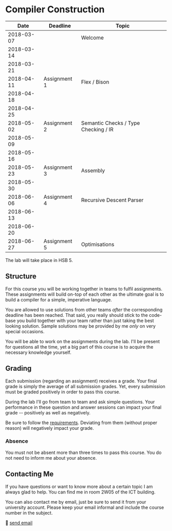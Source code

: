# Compiler Construction

|    Date    |   Deadline   |                Topic                 |
| ---------- | ------------ | ------------------------------------ |
| 2018-03-07 |              | Welcome                              |
| 2018-03-14 |              |                                      |
| 2018-03-21 |              |                                      |
| 2018-04-11 | Assignment 1 | Flex / Bison                         |
| 2018-04-18 |              |                                      |
| 2018-04-25 |              |                                      |
| 2018-05-02 | Assignment 2 | Semantic Checks / Type Checking / IR |
| 2018-05-09 |              |                                      |
| 2018-05-16 |              |                                      |
| 2018-05-23 | Assignment 3 | Assembly                             |
| 2018-05-30 |              |                                      |
| 2018-06-06 | Assignment 4 | Recursive Descent Parser             |
| 2018-06-13 |              |                                      |
| 2018-06-20 |              |                                      |
| 2018-06-27 | Assignment 5 | Optimisations                        |

The lab will take place in HSB 5.

## Structure

For this course you will be working together in teams to fulfil assignments.
These assignments will build on-top of each other as the ultimate goal is to build a compiler for a simple, imperative language.

You are allowed to use solutions from other teams *after* the corresponding deadline has been reached.
That said, you really should stick to the code-base you build together with your team rather than just taking the best looking solution.
Sample solutions may be provided by me *only* on very special occasions.

You will be able to work on the assignments during the lab.
I'll be present for questions all the time, yet a big part of this course is to acquire the necessary knowledge yourself.

## Grading

Each submission (regarding an assignment) receives a grade.
Your final grade is simply the average of all submission grades.
Yet, every submission must be graded positively in order to pass this course.

During the lab I'll go from team to team and ask simple questions.
Your performance in these question and answer sessions can impact your final grade -- positively as well as negatively.

Be sure to follow the [requirements](requirements.md).
Deviating from them (without proper reason) will negatively impact your grade.

### Absence

You must not be absent more than three times to pass this course.
You do not need to inform me about your absence.

## Contacting Me

If you have questions or want to know more about a certain topic I am always glad to help.
You can find me in room 2W05 of the ICT building.

You can also contact me by email, just be sure to send it from your university account.
Please keep your email informal and include the course number in the subject.

:email: [send email](mailto:alexander.hirsch@uibk.ac.at?subject=703602%20-%20)

